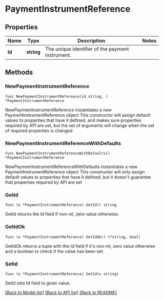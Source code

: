 # PaymentInstrumentReference

## Properties

Name | Type | Description | Notes
------------ | ------------- | ------------- | -------------
**Id** | **string** | The unique identifier of the payment instrument. | 

## Methods

### NewPaymentInstrumentReference

`func NewPaymentInstrumentReference(id string, ) *PaymentInstrumentReference`

NewPaymentInstrumentReference instantiates a new PaymentInstrumentReference object
This constructor will assign default values to properties that have it defined,
and makes sure properties required by API are set, but the set of arguments
will change when the set of required properties is changed

### NewPaymentInstrumentReferenceWithDefaults

`func NewPaymentInstrumentReferenceWithDefaults() *PaymentInstrumentReference`

NewPaymentInstrumentReferenceWithDefaults instantiates a new PaymentInstrumentReference object
This constructor will only assign default values to properties that have it defined,
but it doesn't guarantee that properties required by API are set

### GetId

`func (o *PaymentInstrumentReference) GetId() string`

GetId returns the Id field if non-nil, zero value otherwise.

### GetIdOk

`func (o *PaymentInstrumentReference) GetIdOk() (*string, bool)`

GetIdOk returns a tuple with the Id field if it's non-nil, zero value otherwise
and a boolean to check if the value has been set.

### SetId

`func (o *PaymentInstrumentReference) SetId(v string)`

SetId sets Id field to given value.



[[Back to Model list]](../README.md#documentation-for-models) [[Back to API list]](../README.md#documentation-for-api-endpoints) [[Back to README]](../README.md)


